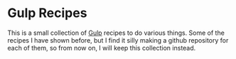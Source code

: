 # Gulp Recipes

This is a small collection of [Gulp](http://gulpjs.com) recipes to do various things. Some of the recipes I have shown before, but I find it silly making a github repository for each of them, so from now on, I will keep this collection instead.
